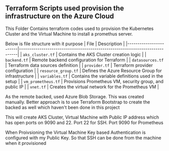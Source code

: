 ## Terraform Scripts used provision the infrastructure on the Azure Cloud 

This Folder Contains terraform codes used to provision the Kubernetes Cluster and the Virtual Machine to install a promethus server.

Below is file structure with it purpose 
| File            | Description                                                                 |
|------------------------|-----------------------------------------------------------------------------|
| `aks_cluster.tf`       | Contains the AKS Cluster creation logic                                     |
| `backend.tf`           | Remote backend configuration for Terraform                                  |
| `datasources.tf`       | Terraform data sources definition                                           |
| `provider.tf`          | Terraform provider configuration                                            |
| `resource_group.tf`    | Defines the Azure Resource Group for infrastructure                         |
| `variables.tf`         | Contains the variable definitions used in the setup                         |
| `vm_prometheus.tf`     | Provisions Prometheus VM, security group, and public IP                     |
| `vnet.tf`              | Creates the virtual network for the Prometheus VM                           |


As the remote backed, used Azure Blob Storage. This was created manually. Better approach is to use Terraform Bootstrap to create the backed as well which haven't been done in this project

This will create AKS Cluster, Virtual Machine with Public IP address which has open ports on 9090 and 22. 
Port 22 for SSH. Port 9090 for Prometheus 

When Proivsioning the Virtual Machine Key based Authentication is configured with my Public Key. So that SSH can be done from the machine when it provisioned



